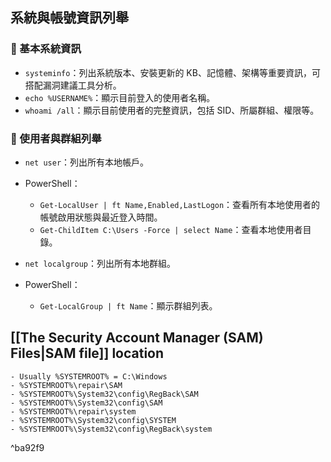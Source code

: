 ## 系統與帳號資訊列舉

### 🧩 基本系統資訊

- `systeminfo`：列出系統版本、安裝更新的 KB、記憶體、架構等重要資訊，可搭配漏洞建議工具分析。
- `echo %USERNAME%`：顯示目前登入的使用者名稱。
- `whoami /all`：顯示目前使用者的完整資訊，包括 SID、所屬群組、權限等。
    

### 👤 使用者與群組列舉

- `net user`：列出所有本地帳戶。
    
- PowerShell：
    
    - `Get-LocalUser | ft Name,Enabled,LastLogon`：查看所有本地使用者的帳號啟用狀態與最近登入時間。
    - `Get-ChildItem C:\Users -Force | select Name`：查看本地使用者目錄。
- `net localgroup`：列出所有本地群組。
    
- PowerShell：

    - `Get-LocalGroup | ft Name`：顯示群組列表。

## [[The Security Account Manager (SAM) Files|SAM file]] location
	- Usually %SYSTEMROOT% = C:\Windows
	- %SYSTEMROOT%\repair\SAM
	- %SYSTEMROOT%\System32\config\RegBack\SAM
	- %SYSTEMROOT%\System32\config\SAM 
	- %SYSTEMROOT%\repair\system 
	- %SYSTEMROOT%\System32\config\SYSTEM 
	- %SYSTEMROOT%\System32\config\RegBack\system

^ba92f9
